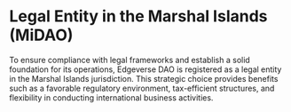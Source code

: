 # Legal Entity in the Marshal Islands (MiDAO)

To ensure compliance with legal frameworks and establish a solid foundation for its operations, Edgeverse DAO is registered as a legal entity in the Marshal Islands jurisdiction. This strategic choice provides benefits such as a favorable regulatory environment, tax-efficient structures, and flexibility in conducting international business activities.
